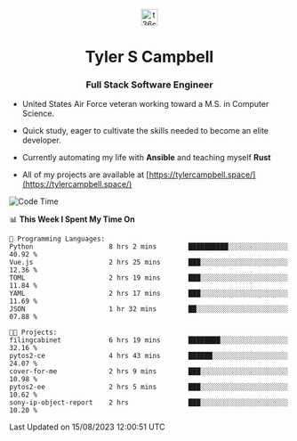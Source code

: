 <p align="center">
<a href="https://www.linkedin.com/in/t36campbell" target="blank"><img align="center" src="https://ik.imagekit.io/t36campbell/Portfolio/linkedin.png.original_m8bbGgPh6.png" alt="t36campbell" height="30" width="30" /></a>
</p>
<h1 align="center">Tyler S Campbell</h1>
<h3 align="center">Full Stack Software Engineer</h3>

* United States Air Force veteran working toward a M.S. in Computer Science.

* Quick study, eager to cultivate the skills needed to become an elite developer.

* Currently automating my life with **Ansible** and teaching myself **Rust**

* All of my projects are available at [https://tylercampbell.space/](https://tylercampbell.space/)

<!--START_SECTION:waka-->
![Code Time](http://img.shields.io/badge/Code%20Time-2%2C697%20hrs%2033%20mins-blue)

📊 **This Week I Spent My Time On** 

```text
💬 Programming Languages: 
Python                   8 hrs 2 mins        ██████████░░░░░░░░░░░░░░░   40.92 % 
Vue.js                   2 hrs 25 mins       ███░░░░░░░░░░░░░░░░░░░░░░   12.36 % 
TOML                     2 hrs 19 mins       ███░░░░░░░░░░░░░░░░░░░░░░   11.84 % 
YAML                     2 hrs 17 mins       ███░░░░░░░░░░░░░░░░░░░░░░   11.69 % 
JSON                     1 hr 32 mins        ██░░░░░░░░░░░░░░░░░░░░░░░   07.88 % 

🐱‍💻 Projects: 
filingcabinet            6 hrs 19 mins       ████████░░░░░░░░░░░░░░░░░   32.16 % 
pytos2-ce                4 hrs 43 mins       ██████░░░░░░░░░░░░░░░░░░░   24.07 % 
cover-for-me             2 hrs 9 mins        ███░░░░░░░░░░░░░░░░░░░░░░   10.98 % 
pytos2-ee                2 hrs 5 mins        ███░░░░░░░░░░░░░░░░░░░░░░   10.62 % 
sony-ip-object-report    2 hrs               ███░░░░░░░░░░░░░░░░░░░░░░   10.20 % 
```


 Last Updated on 15/08/2023 12:00:51 UTC
<!--END_SECTION:waka-->

